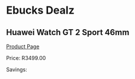 
# Ebucks Dealz
## Huawei Watch GT 2 Sport 46mm
[Product Page](https://www.ebucks.com/web/shop/productSelected.do?prodId=1129185024&catId=842823972)

Price: R3499.00

Savings: 


	